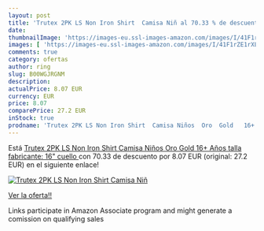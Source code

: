 ```yaml
---
layout: post
title: 'Trutex 2PK LS Non Iron Shirt  Camisa Niñ al 70.33 % de descuento'
date: 
thumbnailImage: 'https://images-eu.ssl-images-amazon.com/images/I/41F1rZE1rXL._SL200_.jpg'
images: [ 'https://images-eu.ssl-images-amazon.com/images/I/41F1rZE1rXL._SL200_.jpg' ]
comments: true
category: ofertas
author: ring
slug: B00WGJRGNM
description:
actualPrice: 8.07 EUR
currency: EUR
price: 8.07
comparePrice: 27.2 EUR
inStock: true
prodname: 'Trutex 2PK LS Non Iron Shirt  Camisa Niños  Oro  Gold   16+ Años  talla fabricante: 16" cuello '
---
```


Está [Trutex 2PK LS Non Iron Shirt  Camisa Niños  Oro  Gold   16+ Años  talla fabricante: 16" cuello ](https://www.amazon.es/dp/B00WGJRGNM/?tag=tolees-21) con 70.33 de descuento por 8.07 EUR (original: 27.2 EUR) en el siguiente enlace!

[![Trutex 2PK LS Non Iron Shirt  Camisa Niñ](https://images-eu.ssl-images-amazon.com/images/I/41F1rZE1rXL._SL200_.jpg)](https://www.amazon.es/dp/B00WGJRGNM/?tag=tolees-21)

[Ver la oferta!!](https://www.amazon.es/dp/B00WGJRGNM/?tag=tolees-21)

Links participate in Amazon Associate program and might generate a comission on qualifying sales


